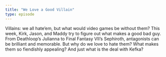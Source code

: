 ```yaml
---
title: "We Love a Good Villain"
type: episode
---
```

Villains: we all hate’em, but what would video games be without them? This week, Kirk, Jason, and Maddy try to figure out what makes a good bad guy. From Deathloop’s Julianna to Final Fantasy VII’s Sephiroth, antagonists can be brilliant and memorable. But why do we love to hate them? What makes them so fiendishly appealing? And just what is the deal with Kefka?